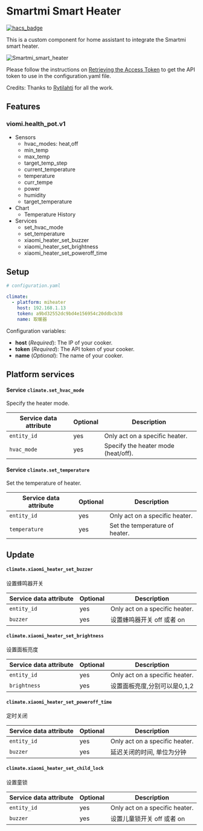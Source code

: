 <!--
 * @Author        : fineemb
 * @Github        : https://github.com/fineemb
 * @Description   : 
 * @Date          : 2019-12-19 22:01:59
 * @LastEditors   : fineemb
 * @LastEditTime  : 2020-02-10 19:37:10
 -->
# Smartmi Smart Heater

[![hacs_badge](https://img.shields.io/badge/HACS-Default-orange.svg)](https://github.com/hacs/integration)

This is a custom component for home assistant to integrate the Smartmi smart heater.

![Smartmi_smart_heater](https://sc01.alicdn.com/kf/H0beecf680bd94ab284ceab2476b0b01bP/231348130/H0beecf680bd94ab284ceab2476b0b01bP.jpg)

Please follow the instructions on [Retrieving the Access Token](https://home-assistant.io/components/xiaomi/#retrieving-the-access-token) to get the API token to use in the configuration.yaml file.

Credits: Thanks to [Rytilahti](https://github.com/rytilahti/python-miio) for all the work.

## Features

### viomi.health_pot.v1

* Sensors
  - hvac_modes: heat,off
  - min_temp
  - max_temp
  - target_temp_step
  - current_temperature
  - temperature
  - curr_tempe
  - power
  - humidity
  - target_temperature
* Chart
  - Temperature History
* Services
  - set_hvac_mode
  - set_temperature
  - xiaomi_heater_set_buzzer
  - xiaomi_heater_set_brightness
  - xiaomi_heater_set_poweroff_time


## Setup

```yaml
# configuration.yaml

climate: 
  - platform: miheater
    host: 192.168.1.13
    token: a9bd32552dc9bd4e156954c20ddbcb38
    name: 取暖器

```

Configuration variables:
- **host** (*Required*): The IP of your cooker.
- **token** (*Required*): The API token of your cooker.
- **name** (*Optional*): The name of your cooker.

## Platform services

#### Service `climate.set_hvac_mode`

Specify the heater mode.

| Service data attribute    | Optional | Description                                                          |
|---------------------------|----------|----------------------------------------------------------------------|
| `entity_id`               |      yes | Only act on a specific heater.                  |
| `hvac_mode`               |      yes | Specify the heater mode (heat/off).       |

#### Service `climate.set_temperature`

Set the temperature of heater.

| Service data attribute    | Optional | Description                                                          |
|---------------------------|----------|----------------------------------------------------------------------|
| `entity_id`               |      yes | Only act on a specific heater.     |
| `temperature`             | yes      | Set the temperature of heater.   |

## Update

#### `climate.xiaomi_heater_set_buzzer`

设置蜂鸣器开关

| Service data attribute    | Optional | Description                                                          |
|---------------------------|----------|----------------------------------------------------------------------|
| `entity_id`               |      yes | Only act on a specific heater.     |
| `buzzer`             | yes      | 设置蜂鸣器开关 off 或者 on   |


#### `climate.xiaomi_heater_set_brightness`

设置面板亮度

| Service data attribute    | Optional | Description                                                          |
|---------------------------|----------|----------------------------------------------------------------------|
| `entity_id`               |      yes | Only act on a specific heater.     |
| `brightness`             | yes      | 设置面板亮度,分别可以是0,1,2   |

#### `climate.xiaomi_heater_set_poweroff_time`

定时关闭

| Service data attribute    | Optional | Description                                                          |
|---------------------------|----------|----------------------------------------------------------------------|
| `entity_id`               |      yes | Only act on a specific heater.     |
| `buzzer`             | yes      | 延迟关闭的时间, 单位为分钟   |

#### `climate.xiaomi_heater_set_child_lock`

设置童锁

| Service data attribute    | Optional | Description                                                          |
|---------------------------|----------|----------------------------------------------------------------------|
| `entity_id`               |      yes | Only act on a specific heater.     |
| `buzzer`             | yes      | 设置儿童锁开关 off 或者 on   |
